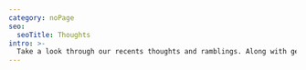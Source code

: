 ```yaml
---
category: noPage
seo:
  seoTitle: Thoughts
intro: >-
  Take a look through our recents thoughts and ramblings. Along with getting our thoughts out on this website, we are also active on social media. Why don’t you give us a follow on your preferred platform
---
```

